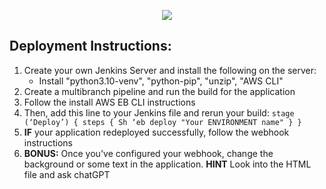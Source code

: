<p align="center">
<img src="https://github.com/kura-labs-org/kuralabs_deployment_1/blob/main/Kuralogo.png">
</p>

## Deployment Instructions:
1. Create your own Jenkins Server and install the following on the server:
    - Install "python3.10-venv", "python-pip", "unzip", "AWS CLI"
2. Create a multibranch pipeline and run the build for the application
3. Follow the install AWS EB CLI instructions
4. Then, add this line to your Jenkins file and rerun your build: `stage (‘Deploy’) {
steps {
Sh ‘eb deploy "Your ENVIRONMENT name"
}
}
`
5. **IF** your application redeployed successfully, follow the webhook instructions
6. **BONUS:** Once you've configured your webhook, change the background or some text in the application. **HINT** Look into the HTML file and ask chatGPT 

